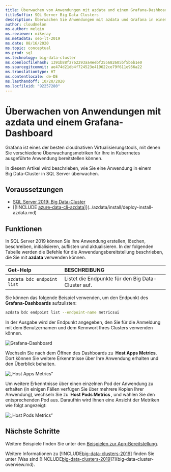 ```yaml
---
title: Überwachen von Anwendungen mit azdata und einem Grafana-Dashboard
titleSuffix: SQL Server Big Data Clusters
description: Überwachen Sie Anwendungen mit azdata und Grafana in einem Big Data-Cluster in SQL Server 2019.
author: cloudmelon
ms.author: melqin
ms.reviewer: mikeray
ms.metadata: seo-lt-2019
ms.date: 08/16/2020
ms.topic: conceptual
ms.prod: sql
ms.technology: big-data-cluster
ms.openlocfilehash: 1391b88f2762293aa4eebf255682605bf5b6b1e0
ms.sourcegitcommit: ae474d21db4f724523e419622ce79f611e956a22
ms.translationtype: HT
ms.contentlocale: de-DE
ms.lasthandoff: 10/20/2020
ms.locfileid: "92257280"
---
```

# <a name="monitor-applications-with-azdata-and-grafana-dashboard"></a>Überwachen von Anwendungen mit azdata und einem Grafana-Dashboard

Grafana ist eines der besten cloudnativen Virtualisierungstools, mit denen Sie verschiedene Überwachungsmetriken für Ihre in Kubernetes ausgeführte Anwendung bereitstellen können.  

In diesem Artikel wird beschrieben, wie Sie eine Anwendung in einem Big Data-Cluster in SQL Server überwachen.

## <a name="prerequisites"></a>Voraussetzungen

- [SQL Server 2019: Big Data-Cluster](deployment-guidance.md)
- [[!INCLUDE [azure-data-cli-azdata](../includes/azure-data-cli-azdata.md)]](../azdata/install/deploy-install-azdata.md)

## <a name="capabilities"></a>Funktionen

In SQL Server 2019 können Sie Ihre Anwendung erstellen, löschen, beschreiben, initialisieren, auflisten und aktualisieren. In der folgenden Tabelle werden die Befehle für die Anwendungsbereitstellung beschrieben, die Sie mit **azdata** verwenden können.

|Get-Help |BESCHREIBUNG |
|:---|:---|
|`azdata bdc endpoint list` | Listet die Endpunkte für den Big Data-Cluster auf. |


Sie können das folgende Beispiel verwenden, um den Endpunkt des **Grafana-Dashboards** aufzulisten:

```bash
azdata bdc endpoint list --endpoint-name metricsui 
```

In der Ausgabe wird der Endpunkt angegeben, den Sie für die Anmeldung mit dem Benutzernamen und dem Kennwort Ihres Clusters verwenden können. 

![Grafana-Dashboard](media/big-data-cluster-monitor-apps/grafana-dashboard-endpoint.png)


Wechseln Sie nach dem Öffnen des Dashboards zu  **Host Apps Metrics**. Dort können Sie weitere Erkenntnisse über Ihre Anwendung erhalten und den Überblick behalten.  

![„Host Apps Metrics“](media/big-data-cluster-monitor-apps/host-apps-metrics.png)


Um weitere Erkenntnisse über einen einzelnen Pod der Anwendung zu erhalten (in einigen Fällen verfügen Sie über mehrere Kopien Ihrer Anwendung), wechseln Sie zu  **Host Pods Metrics** , und wählen Sie den entsprechenden Pod aus. Daraufhin wird Ihnen eine Ansicht der Metriken wie folgt angezeigt:  

![„Host Pods Metrics“](media/big-data-cluster-monitor-apps/host-pods-metrics.png) 


## <a name="next-steps"></a>Nächste Schritte

Weitere Beispiele finden Sie unter den [Beispielen zur App-Bereitstellung](https://aka.ms/sql-app-deploy).

Weitere Informationen zu [!INCLUDE[big-data-clusters-2019](../includes/ssbigdataclusters-ss-nover.md)] finden Sie unter [Was sind [!INCLUDE[big-data-clusters-2019](../includes/ssbigdataclusters-ver15.md)]?](big-data-cluster-overview.md).